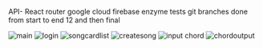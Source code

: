 API-
React router 
google cloud firebase
enzyme tests
git branches done from start to end 12 and then final 

![main](https://user-images.githubusercontent.com/4842454/38793029-e5e41a62-4192-11e8-9301-d839fe416c0f.png)
![login](https://user-images.githubusercontent.com/4842454/38793033-e9521258-4192-11e8-977c-f9d6c7e3ab25.png)
![songcardlist](https://user-images.githubusercontent.com/4842454/38793042-f29db0e2-4192-11e8-889b-e17c7ceefb1d.png)
![createsong](https://user-images.githubusercontent.com/4842454/38793045-f6952cb6-4192-11e8-9381-d00987607a77.png)
![input chord](https://user-images.githubusercontent.com/4842454/38793052-fa093568-4192-11e8-8839-c967a88f4082.png)
![chordoutput](https://user-images.githubusercontent.com/4842454/38793058-fc8b65c2-4192-11e8-83a2-d6435caaf219.png)

